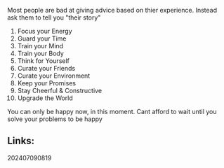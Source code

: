 Most people are bad at giving advice based on thier experience.  Instead ask them to tell you "their story"
  
   1. Focus your Energy
   2. Guard your Time
   3. Train your Mind
   4. Train your Body
   5. Think for Yourself
   6. Curate your Friends
   7. Curate your Environment
   8. Keep your Promises
   9. Stay Cheerful & Constructive
   10. Upgrade the World


You can only be happy now, in this moment.   Cant afford to wait until you solve your problems to be happy
## Links: 



202407090819
